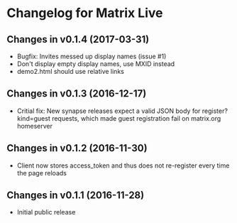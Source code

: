 # Changelog for Matrix Live

## Changes in v0.1.4 (2017-03-31)

- Bugfix: Invites messed up display names (issue #1)
- Don't display empty display names, use MXID instead
- demo2.html should use relative links


## Changes in v0.1.3 (2016-12-17)

- Critial fix: New synapse releases expect a valid JSON body for register?kind=guest requests, which made guest registration fail on matrix.org homeserver


## Changes in v0.1.2 (2016-11-30)

- Client now stores access_token and thus does not re-register every time the page reloads


## Changes in v0.1.1 (2016-11-28)

- Initial public release
